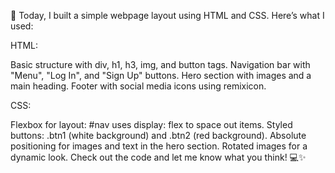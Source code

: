 🚀 Today, I built a simple webpage layout using HTML and CSS. Here’s what I used:

HTML:

Basic structure with div, h1, h3, img, and button tags.
Navigation bar with "Menu", "Log In", and "Sign Up" buttons.
Hero section with images and a main heading.
Footer with social media icons using remixicon.

CSS:

Flexbox for layout: #nav uses display: flex to space out items.
Styled buttons: .btn1 (white background) and .btn2 (red background).
Absolute positioning for images and text in the hero section.
Rotated images for a dynamic look.
Check out the code and let me know what you think! 💻✨
